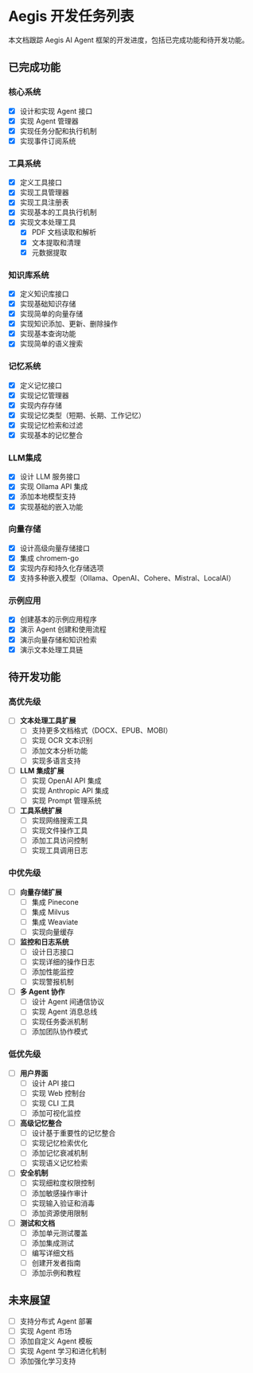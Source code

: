 # Aegis 开发任务列表

本文档跟踪 Aegis AI Agent 框架的开发进度，包括已完成功能和待开发功能。

## 已完成功能

### 核心系统

- [x] 设计和实现 Agent 接口
- [x] 实现 Agent 管理器
- [x] 实现任务分配和执行机制
- [x] 实现事件订阅系统

### 工具系统

- [x] 定义工具接口
- [x] 实现工具管理器
- [x] 实现工具注册表
- [x] 实现基本的工具执行机制
- [x] 实现文本处理工具
  - [x] PDF 文档读取和解析
  - [x] 文本提取和清理
  - [x] 元数据提取

### 知识库系统

- [x] 定义知识库接口
- [x] 实现基础知识存储
- [x] 实现简单的向量存储
- [x] 实现知识添加、更新、删除操作
- [x] 实现基本查询功能
- [x] 实现简单的语义搜索

### 记忆系统

- [x] 定义记忆接口
- [x] 实现记忆管理器
- [x] 实现内存存储
- [x] 实现记忆类型（短期、长期、工作记忆）
- [x] 实现记忆检索和过滤
- [x] 实现基本的记忆整合

### LLM集成

- [x] 设计 LLM 服务接口
- [x] 实现 Ollama API 集成
- [x] 添加本地模型支持
- [x] 实现基础的嵌入功能

### 向量存储

- [x] 设计高级向量存储接口
- [x] 集成 chromem-go
- [x] 实现内存和持久化存储选项
- [x] 支持多种嵌入模型（Ollama、OpenAI、Cohere、Mistral、LocalAI）

### 示例应用

- [x] 创建基本的示例应用程序
- [x] 演示 Agent 创建和使用流程
- [x] 演示向量存储和知识检索
- [x] 演示文本处理工具链

## 待开发功能

### 高优先级

- [ ] **文本处理工具扩展**
  - [ ] 支持更多文档格式（DOCX、EPUB、MOBI）
  - [ ] 实现 OCR 文本识别
  - [ ] 添加文本分析功能
  - [ ] 实现多语言支持

- [ ] **LLM 集成扩展**
  - [ ] 实现 OpenAI API 集成
  - [ ] 实现 Anthropic API 集成
  - [ ] 实现 Prompt 管理系统

- [ ] **工具系统扩展**
  - [ ] 实现网络搜索工具
  - [ ] 实现文件操作工具
  - [ ] 添加工具访问控制
  - [ ] 实现工具调用日志

### 中优先级

- [ ] **向量存储扩展**
  - [ ] 集成 Pinecone
  - [ ] 集成 Milvus
  - [ ] 集成 Weaviate
  - [ ] 实现向量缓存

- [ ] **监控和日志系统**
  - [ ] 设计日志接口
  - [ ] 实现详细的操作日志
  - [ ] 添加性能监控
  - [ ] 实现警报机制

- [ ] **多 Agent 协作**
  - [ ] 设计 Agent 间通信协议
  - [ ] 实现 Agent 消息总线
  - [ ] 实现任务委派机制
  - [ ] 添加团队协作模式

### 低优先级

- [ ] **用户界面**
  - [ ] 设计 API 接口
  - [ ] 实现 Web 控制台
  - [ ] 实现 CLI 工具
  - [ ] 添加可视化监控

- [ ] **高级记忆整合**
  - [ ] 设计基于重要性的记忆整合
  - [ ] 实现记忆检索优化
  - [ ] 添加记忆衰减机制
  - [ ] 实现语义记忆检索

- [ ] **安全机制**
  - [ ] 实现细粒度权限控制
  - [ ] 添加敏感操作审计
  - [ ] 实现输入验证和消毒
  - [ ] 添加资源使用限制

- [ ] **测试和文档**
  - [ ] 添加单元测试覆盖
  - [ ] 添加集成测试
  - [ ] 编写详细文档
  - [ ] 创建开发者指南
  - [ ] 添加示例和教程

## 未来展望

- [ ] 支持分布式 Agent 部署
- [ ] 实现 Agent 市场
- [ ] 添加自定义 Agent 模板
- [ ] 实现 Agent 学习和进化机制
- [ ] 添加强化学习支持 